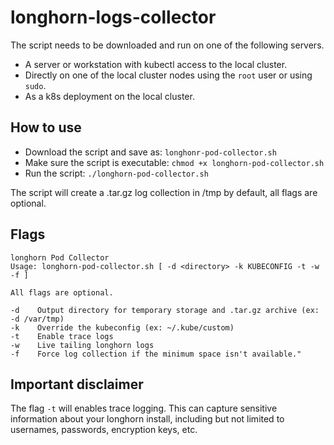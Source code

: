 # longhorn-logs-collector

The script needs to be downloaded and run on one of the following servers.

* A server or workstation with kubectl access to the local cluster.
* Directly on one of the local cluster nodes using the `root` user or using `sudo`.
* As a k8s deployment on the local cluster.

## How to use

* Download the script and save as: `longhonr-pod-collector.sh`
* Make sure the script is executable: `chmod +x longhorn-pod-collector.sh`
* Run the script: `./longhorn-pod-collector.sh`

The script will create a .tar.gz log collection in /tmp by default, all flags are optional.

## Flags

```
longhorn Pod Collector
Usage: longhorn-pod-collector.sh [ -d <directory> -k KUBECONFIG -t -w -f ]

All flags are optional.

-d    Output directory for temporary storage and .tar.gz archive (ex: -d /var/tmp)
-k    Override the kubeconfig (ex: ~/.kube/custom)
-t    Enable trace logs
-w    Live tailing longhorn logs
-f    Force log collection if the minimum space isn't available."
```

## Important disclaimer

The flag `-t` will enables trace logging. This can capture sensitive information about your longhorn install, including but not limited to usernames, passwords, encryption keys, etc.
